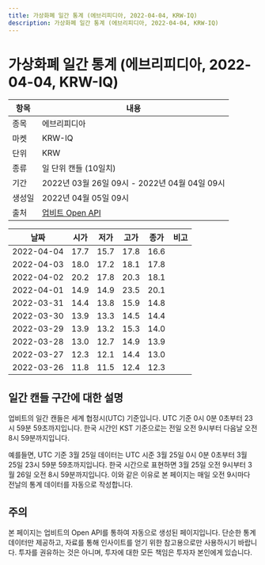 ```yaml
---
title: 가상화폐 일간 통계 (에브리피디아, 2022-04-04, KRW-IQ)
description: 가상화폐 일간 통계 (에브리피디아, 2022-04-04, KRW-IQ)
---
```



가상화폐 일간 통계 (에브리피디아, 2022-04-04, KRW-IQ)
===

|항목|내용|
|--|--|
|종목|에브리피디아|
|마켓|KRW-IQ|
|단위|KRW|
|종류|일 단위 캔들 (10일치)|
|기간|2022년 03월 26일 09시 - 2022년 04월 04일 09시|
|생성일|2022년 04월 05일 09시|
|출처|[업비트 Open API](https://docs.upbit.com)|


|날짜|시가|저가|고가|종가|비고|
|--|--|--|--|--|--|
|2022-04-04|17.7|15.7|17.8|16.6|    |
|2022-04-03|18.0|17.2|18.1|17.8|    |
|2022-04-02|20.2|17.8|20.3|18.1|    |
|2022-04-01|14.9|14.9|23.5|20.1|    |
|2022-03-31|14.4|13.8|15.9|14.8|    |
|2022-03-30|13.9|13.3|14.5|14.4|    |
|2022-03-29|13.9|13.2|15.3|14.0|    |
|2022-03-28|13.0|12.7|14.9|13.9|    |
|2022-03-27|12.3|12.1|14.4|13.0|    |
|2022-03-26|11.8|11.5|12.4|12.3|    |


일간 캔들 구간에 대한 설명
---


업비트의 일간 캔들은 세계 협정시(UTC) 기준입니다. 
UTC 기준 0시 0분 0초부터 23시 59분 59초까지입니다. 
한국 시간인 KST 기준으로는 전일 오전 9시부터 다음날 오전 8시 59분까지입니다. 


예를들면, UTC 기준 3월 25일 데이터는 UTC 시준 3월 25일 0시 0분 0초부터 3월 25일 23시 59분 59초까지입니다. 
한국 시간으로 표현하면 3월 25일 오전 9시부터 3월 26일 오전 8시 59분까지입니다. 
이와 같은 이유로 본 페이지는 매일 오전 9시마다 전날의 통계 데이터를 자동으로 작성합니다. 


주의
---


본 페이지는 업비트의 Open API를 통하여 자동으로 생성된 페이지입니다. 
단순한 통계 데이터만 제공하고, 자료를 통해 인사이트를 얻기 위한 참고용으로만 사용하시기 바랍니다. 
투자를 권유하는 것은 아니며, 투자에 대한 모든 책임은 투자자 본인에게 있습니다. 
